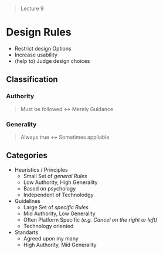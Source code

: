 > Lecture 9


# Design Rules
- Restrict design Options
- Increase usability
- (help to) Judge design choices



## Classification
### Authority
> Must be followed <-> Merely Guidance

### Generality
> Always true <-> Sometimes appliable



## Categories

- Heuristics / Principles
	- Small Set of *general Rules*
	- Low Authority, High Generality
	- Based on psychology
	- Independent of Technolodgy
- Guidelines
	- Large Set of *specific Rules*
	- Mid Authority, Low Generality
	- Often Platform Specific _(e.g. Cancel on the right or left)_
	- Technology oriented
- Standarts
	- Agreed upon my many
	- High Authority, Mid Generality
